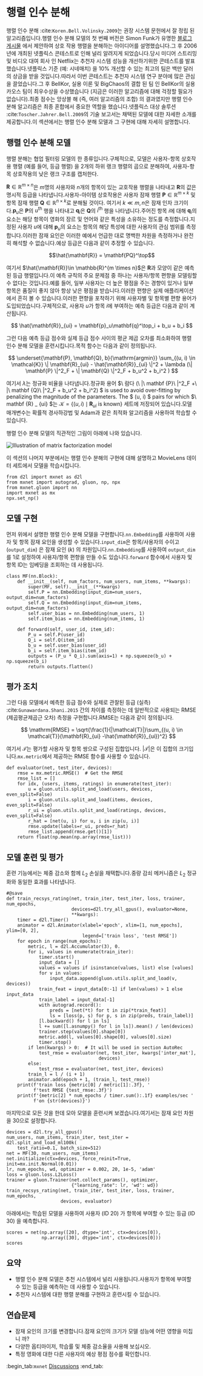 # 행렬 인수 분해

행렬 인수 분해 :cite:`Koren.Bell.Volinsky.2009`는 권장 시스템 문헌에서 잘 정립 된 알고리즘입니다.행렬 인수 분해 모델의 첫 번째 버전은 Simon Funk가 유명한 [블로그 게시물](https://sifter.org/~simon/journal/20061211.html) 에서 제안하여 상호 작용 행렬을 분해하는 아이디어를 설명했습니다.그 후 2006년에 개최된 넷플릭스 콘테스트로 인해 널리 알려지게 되었습니다.당시 미디어 스트리밍 및 비디오 대여 회사 인 Netflix는 추천자 시스템 성능을 개선하기위한 콘테스트를 발표했습니다.넷플릭스 기준 (예: 시네매치) 을 10% 개선할 수 있는 최고의 팀은 백만 달러의 상금을 받을 것입니다.따라서 이번 콘테스트는 추천자 시스템 연구 분야에 많은 관심을 끌었습니다.그 후 BellKor, 실용 이론 및 BigChaos의 결합 된 팀 인 BellKor의 실용 카오스 팀이 최우수상을 수상했습니다 (지금은 이러한 알고리즘에 대해 걱정할 필요가 없습니다).최종 점수는 앙상블 해 (즉, 여러 알고리즘의 조합) 의 결과였지만 행렬 인수 분해 알고리즘은 최종 혼합에서 중요한 역할을 했습니다.넷플릭스 대상 솔루션 :cite:`Toscher.Jahrer.Bell.2009`의 기술 보고서는 채택된 모델에 대한 자세한 소개를 제공합니다.이 섹션에서는 행렬 인수 분해 모델과 그 구현에 대해 자세히 설명합니다. 

## 행렬 인수 분해 모델

행렬 분해는 협업 필터링 모델의 한 종류입니다.구체적으로, 모델은 사용자-항목 상호작용 행렬 (예를 들어, 등급 행렬) 을 2개의 하위 랭크 행렬의 곱으로 분해하여, 사용자-항목 상호작용의 낮은 랭크 구조를 캡처한다. 

$\mathbf{R} \in \mathbb{R}^{m \times n}$은 $m$명의 사용자와 $n$개의 항목이 있는 교호작용 행렬을 나타내고 $\mathbf{R}$의 값은 명시적 등급을 나타냅니다.사용자-아이템 상호작용은 사용자 잠재 행렬 $\mathbf{P} \in \mathbb{R}^{m \times k}$ 및 항목 잠재 행렬 $\mathbf{Q} \in \mathbb{R}^{n \times k}$로 분해될 것이다. 여기서 $k \ll m, n$은 잠재 인자 크기이다.$\mathbf{p}_u$은 $\mathbf{P}$의 $u^\mathrm{th}$ 행을 나타내고 $\mathbf{q}_i$은 $\mathbf{Q}$의 $i^\mathrm{th}$ 행을 나타냅니다.주어진 항목 $i$에 대해 $\mathbf{q}_i$의 요소는 해당 항목이 영화의 장르 및 언어와 같은 특성을 소유하는 정도를 측정합니다.지정된 사용자 $u$에 대해 $\mathbf{p}_u$의 요소는 항목의 해당 특성에 대한 사용자의 관심 범위를 측정합니다.이러한 잠재 요인은 이러한 예에서 언급한 대로 명백한 차원을 측정하거나 완전히 해석할 수 없습니다.예상 등급은 다음과 같이 추정할 수 있습니다. 

$$\hat{\mathbf{R}} = \mathbf{PQ}^\top$$

여기서 $\hat{\mathbf{R}}\in \mathbb{R}^{m \times n}$은 $\mathbf{R}$과 모양이 같은 예측된 등급 행렬입니다.이 예측 규칙의 주요 문제점 중 하나는 사용자/항목 편향을 모델링할 수 없다는 것입니다.예를 들어, 일부 사용자는 더 높은 평점을 주는 경향이 있거나 일부 항목은 품질이 좋지 않아 항상 낮은 평점을 받습니다.이러한 편향은 실제 애플리케이션에서 흔히 볼 수 있습니다.이러한 편향을 포착하기 위해 사용자별 및 항목별 편향 용어가 도입되었습니다.구체적으로, 사용자 $u$가 항목 $i$에 부여하는 예측 등급은 다음과 같이 계산됩니다. 

$$
\hat{\mathbf{R}}_{ui} = \mathbf{p}_u\mathbf{q}^\top_i + b_u + b_i
$$

그런 다음 예측 등급 점수와 실제 등급 점수 사이의 평균 제곱 오차를 최소화하여 행렬 인수 분해 모델을 훈련시킵니다.목적 함수는 다음과 같이 정의됩니다. 

$$
\underset{\mathbf{P}, \mathbf{Q}, b}{\mathrm{argmin}} \sum_{(u, i) \in \mathcal{K}} \| \mathbf{R}_{ui} -
\hat{\mathbf{R}}_{ui} \|^2 + \lambda (\| \mathbf{P} \|^2_F + \| \mathbf{Q}
\|^2_F + b_u^2 + b_i^2 )
$$

여기서 $\lambda$는 정규화 비율을 나타냅니다.정규화 용어 $\ 람다 (\ |\ mathbf {P}\ |^2_F +\ |\ mathbf {Q}\ |^2_F + b_u^2 + b_i^2) $ is used to avoid over-fitting by penalizing the magnitude of the parameters. The $ (u, i) $ pairs for which $\ mathbf {R} _ {ui} $는 $\mathcal{K}=\{(u, i) \mid \mathbf{R}_{ui} \text{ is known}\}$ 세트에 저장되어 있습니다.모델 매개변수는 확률적 경사하강법 및 Adam과 같은 최적화 알고리즘을 사용하여 학습할 수 있습니다. 

행렬 인수 분해 모델의 직관적인 그림이 아래에 나와 있습니다. 

![Illustration of matrix factorization model](../img/rec-mf.svg)

이 섹션의 나머지 부분에서는 행렬 인수 분해의 구현에 대해 설명하고 MovieLens 데이터 세트에서 모델을 학습시킵니다.

```{.python .input  n=2}
from d2l import mxnet as d2l
from mxnet import autograd, gluon, np, npx
from mxnet.gluon import nn
import mxnet as mx
npx.set_np()
```

## 모델 구현

먼저 위에서 설명한 행렬 인수 분해 모델을 구현합니다.`nn.Embedding`를 사용하여 사용자 및 항목 잠재 요인을 생성할 수 있습니다.`input_dim`은 항목/사용자의 수이고 (`output_dim`) 은 잠재 요인 ($k$) 의 차원입니다.`nn.Embedding`를 사용하여 `output_dim`를 1로 설정하여 사용자/항목 편향을 만들 수도 있습니다.`forward` 함수에서 사용자 및 항목 ID는 임베딩을 조회하는 데 사용됩니다.

```{.python .input  n=4}
class MF(nn.Block):
    def __init__(self, num_factors, num_users, num_items, **kwargs):
        super(MF, self).__init__(**kwargs)
        self.P = nn.Embedding(input_dim=num_users, output_dim=num_factors)
        self.Q = nn.Embedding(input_dim=num_items, output_dim=num_factors)
        self.user_bias = nn.Embedding(num_users, 1)
        self.item_bias = nn.Embedding(num_items, 1)

    def forward(self, user_id, item_id):
        P_u = self.P(user_id)
        Q_i = self.Q(item_id)
        b_u = self.user_bias(user_id)
        b_i = self.item_bias(item_id)
        outputs = (P_u * Q_i).sum(axis=1) + np.squeeze(b_u) + np.squeeze(b_i)
        return outputs.flatten()
```

## 평가 조치

그런 다음 모델에서 예측한 등급 점수와 실제로 관찰된 등급 (실측) :cite:`Gunawardana.Shani.2015` 간의 차이를 측정하는 데 일반적으로 사용되는 RMSE (제곱평균제곱근 오차) 측정을 구현합니다.RMSE는 다음과 같이 정의됩니다. 

$$
\mathrm{RMSE} = \sqrt{\frac{1}{|\mathcal{T}|}\sum_{(u, i) \in \mathcal{T}}(\mathbf{R}_{ui} -\hat{\mathbf{R}}_{ui})^2}
$$

여기서 $\mathcal{T}$는 평가할 사용자 및 항목 쌍으로 구성된 집합입니다. $|\mathcal{T}|$은 이 집합의 크기입니다.`mx.metric`에서 제공하는 RMSE 함수를 사용할 수 있습니다.

```{.python .input  n=3}
def evaluator(net, test_iter, devices):
    rmse = mx.metric.RMSE()  # Get the RMSE
    rmse_list = []
    for idx, (users, items, ratings) in enumerate(test_iter):
        u = gluon.utils.split_and_load(users, devices, even_split=False)
        i = gluon.utils.split_and_load(items, devices, even_split=False)
        r_ui = gluon.utils.split_and_load(ratings, devices, even_split=False)
        r_hat = [net(u, i) for u, i in zip(u, i)]
        rmse.update(labels=r_ui, preds=r_hat)
        rmse_list.append(rmse.get()[1])
    return float(np.mean(np.array(rmse_list)))
```

## 모델 훈련 및 평가

훈련 기능에서는 체중 감소와 함께 $L_2$ 손실을 채택합니다.중량 감쇠 메커니즘은 $L_2$ 정규화와 동일한 효과를 나타냅니다.

```{.python .input  n=4}
#@save
def train_recsys_rating(net, train_iter, test_iter, loss, trainer, num_epochs,
                        devices=d2l.try_all_gpus(), evaluator=None,
                        **kwargs):
    timer = d2l.Timer()
    animator = d2l.Animator(xlabel='epoch', xlim=[1, num_epochs], ylim=[0, 2],
                            legend=['train loss', 'test RMSE'])
    for epoch in range(num_epochs):
        metric, l = d2l.Accumulator(3), 0.
        for i, values in enumerate(train_iter):
            timer.start()
            input_data = []
            values = values if isinstance(values, list) else [values]
            for v in values:
                input_data.append(gluon.utils.split_and_load(v, devices))
            train_feat = input_data[0:-1] if len(values) > 1 else input_data
            train_label = input_data[-1]
            with autograd.record():
                preds = [net(*t) for t in zip(*train_feat)]
                ls = [loss(p, s) for p, s in zip(preds, train_label)]
            [l.backward() for l in ls]
            l += sum([l.asnumpy() for l in ls]).mean() / len(devices)
            trainer.step(values[0].shape[0])
            metric.add(l, values[0].shape[0], values[0].size)
            timer.stop()
        if len(kwargs) > 0:  # It will be used in section AutoRec
            test_rmse = evaluator(net, test_iter, kwargs['inter_mat'],
                                  devices)
        else:
            test_rmse = evaluator(net, test_iter, devices)
        train_l = l / (i + 1)
        animator.add(epoch + 1, (train_l, test_rmse))
    print(f'train loss {metric[0] / metric[1]:.3f}, '
          f'test RMSE {test_rmse:.3f}')
    print(f'{metric[2] * num_epochs / timer.sum():.1f} examples/sec '
          f'on {str(devices)}')
```

마지막으로 모든 것을 한데 모아 모델을 훈련시켜 보겠습니다.여기서는 잠재 요인 차원을 30으로 설정합니다.

```{.python .input  n=5}
devices = d2l.try_all_gpus()
num_users, num_items, train_iter, test_iter = d2l.split_and_load_ml100k(
    test_ratio=0.1, batch_size=512)
net = MF(30, num_users, num_items)
net.initialize(ctx=devices, force_reinit=True, init=mx.init.Normal(0.01))
lr, num_epochs, wd, optimizer = 0.002, 20, 1e-5, 'adam'
loss = gluon.loss.L2Loss()
trainer = gluon.Trainer(net.collect_params(), optimizer,
                        {"learning_rate": lr, 'wd': wd})
train_recsys_rating(net, train_iter, test_iter, loss, trainer, num_epochs,
                    devices, evaluator)
```

아래에서는 학습된 모델을 사용하여 사용자 (ID 20) 가 항목에 부여할 수 있는 등급 (ID 30) 을 예측합니다.

```{.python .input  n=6}
scores = net(np.array([20], dtype='int', ctx=devices[0]),
             np.array([30], dtype='int', ctx=devices[0]))
scores
```

## 요약

* 행렬 인수 분해 모델은 추천 시스템에서 널리 사용됩니다.사용자가 항목에 부여할 수 있는 등급을 예측하는 데 사용할 수 있습니다.
* 추천자 시스템에 대한 행렬 분해를 구현하고 훈련시킬 수 있습니다.

## 연습문제

* 잠재 요인의 크기를 변경합니다.잠재 요인의 크기가 모델 성능에 어떤 영향을 미칩니 까?
* 다양한 옵티마이저, 학습률 및 체중 감소율을 사용해 보십시오.
* 특정 영화에 대한 다른 사용자의 예상 평점 점수를 확인합니다.

:begin_tab:`mxnet`
[Discussions](https://discuss.d2l.ai/t/400)
:end_tab:
